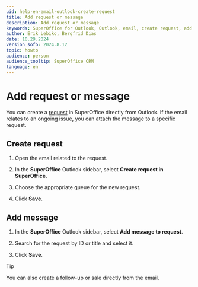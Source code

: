 ```yaml
---
uid: help-en-email-outlook-create-request
title: Add request or message
description: Add request or message
keywords: SuperOffice for Outlook, Outlook, email, create request, add message
author: Erik Lebiko, Bergfrid Dias
date: 10.29.2024
version_sofo: 2024.8.12
topic: howto
audience: person
audience_tooltip: SuperOffice CRM
language: en
---
```


# Add request or message

You can create a [request][1] in SuperOffice directly from Outlook. If the email relates to an ongoing issue, you can attach the message to a specific request.

## Create request

1. Open the email related to the request.

1. In the **SuperOffice** Outlook sidebar, select **Create request in SuperOffice**.

1. Choose the appropriate queue for the new request.

1. Click **Save**.

## Add message

1. In the **SuperOffice** Outlook sidebar, select **Add message to request**.

1. Search for the request by ID or title and select it.

1. Click **Save**.

> [!TIP]
> You can also create a follow-up or sale directly from the email.

<!-- Referenced links -->
[1]: ../../../request/learn/howto/create.md

<!-- Referenced images -->
